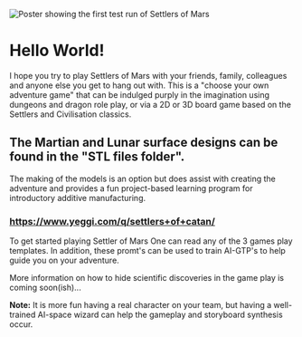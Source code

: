 ![Poster showing the first test run of Settlers of Mars]([https://github.com/dr-richard-barker/Settlers-of-mars-3D-models/Images/EmbeddedImage.jpeg](https://github.com/dr-richard-barker/Settlers-of-mars-3D-models-/blob/main/Images/EmbeddedImage.jpeg))


# Hello World!  

I hope you try to play Settlers of Mars with your friends, family, colleagues and anyone else you get to hang out with. This is a "choose your own adventure game" that can be indulged purply in the imagination using dungeons and dragon role play, or via a 2D or 3D board game based on the Settlers and Civilisation classics.

## The Martian and Lunar surface designs can be found in the "STL files folder".

The making of the models is an option but does assist with creating the adventure and provides a fun project-based learning program for introductory additive manufacturing. 
### https://www.yeggi.com/q/settlers+of+catan/

To get started playing Settler of Mars One can read any of the 3 games play templates. 
In addition, these promt's can be used to train AI-GTP's to help guide you on your adventure. 

More information on how to hide scientific discoveries in the game play is coming soon(ish)... 

**Note:** It is more fun having a real character on your team, but having a well-trained AI-space wizard can help the gameplay and storyboard synthesis occur.  
